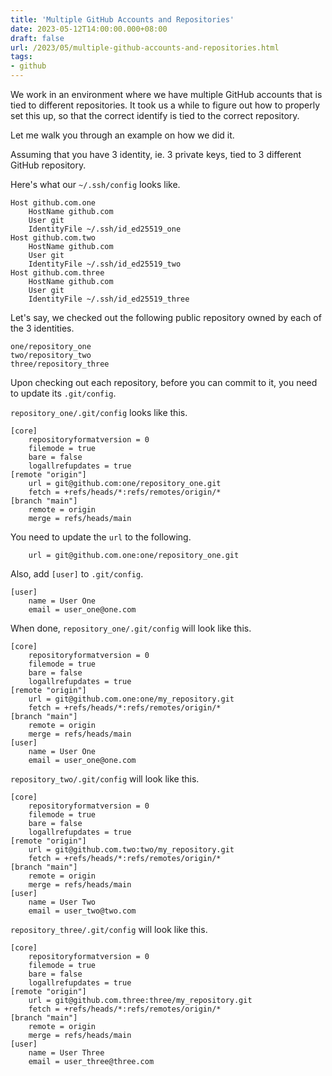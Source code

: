 ```yaml
---
title: 'Multiple GitHub Accounts and Repositories'
date: 2023-05-12T14:00:00.000+08:00
draft: false
url: /2023/05/multiple-github-accounts-and-repositories.html
tags:
- github
---
```


We work in an environment where we have multiple GitHub accounts that is tied to different repositories. It took us a while to figure out how to properly set this up, so that the correct identify is tied to the correct repository.

Let me walk you through an example on how we did it.

Assuming that you have 3 identity, ie. 3 private keys, tied to 3 different GitHub repository.

Here's what our `~/.ssh/config` looks like.

```
Host github.com.one
    HostName github.com
    User git
    IdentityFile ~/.ssh/id_ed25519_one
Host github.com.two
    HostName github.com
    User git
    IdentityFile ~/.ssh/id_ed25519_two
Host github.com.three
    HostName github.com
    User git
    IdentityFile ~/.ssh/id_ed25519_three
```

Let's say, we checked out the following public repository owned by each of the 3 identities.

```
one/repository_one
two/repository_two
three/repository_three
```

Upon checking out each repository, before you can commit to it, you need to update its `.git/config`.

`repository_one/.git/config` looks like this.

```
[core]
    repositoryformatversion = 0
    filemode = true
    bare = false
    logallrefupdates = true
[remote "origin"]
    url = git@github.com:one/repository_one.git
    fetch = +refs/heads/*:refs/remotes/origin/*
[branch "main"]
    remote = origin
    merge = refs/heads/main
```

You need to update the `url` to the following.

```
    url = git@github.com.one:one/repository_one.git
```

Also, add `[user]` to `.git/config`.

```
[user]
    name = User One
    email = user_one@one.com
```

When done, `repository_one/.git/config` will look like this.

```
[core]
    repositoryformatversion = 0
    filemode = true
    bare = false
    logallrefupdates = true
[remote "origin"]
    url = git@github.com.one:one/my_repository.git
    fetch = +refs/heads/*:refs/remotes/origin/*
[branch "main"]
    remote = origin
    merge = refs/heads/main
[user]
    name = User One
    email = user_one@one.com
```

`repository_two/.git/config` will look like this.

```
[core]
    repositoryformatversion = 0
    filemode = true
    bare = false
    logallrefupdates = true
[remote "origin"]
    url = git@github.com.two:two/my_repository.git
    fetch = +refs/heads/*:refs/remotes/origin/*
[branch "main"]
    remote = origin
    merge = refs/heads/main
[user]
    name = User Two
    email = user_two@two.com
```

`repository_three/.git/config` will look like this.

```
[core]
    repositoryformatversion = 0
    filemode = true
    bare = false
    logallrefupdates = true
[remote "origin"]
    url = git@github.com.three:three/my_repository.git
    fetch = +refs/heads/*:refs/remotes/origin/*
[branch "main"]
    remote = origin
    merge = refs/heads/main
[user]
    name = User Three
    email = user_three@three.com
```
